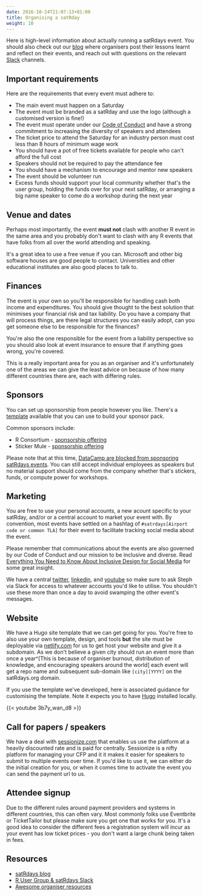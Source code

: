 ```yaml
---
date: 2016-10-24T21:07:13+01:00
title: Organising a satRday
weight: 10
---
```


Here is high-level information about actually running a satRdays event. You should also check out our [blog](https://satrdays.org/blog/) where organisers post their lessons learnt and reflect on their events, and reach out with questions on the relevant [Slack](https://join.slack.com/t/rusergroups/shared_invite/enQtMjEyNDA3MzcyMjczLTE3NWEzNjQ3MjZiMWM0OGE2ZWFiZDliNTY4NTJjYWY1NGNjMmNlNDUzNzkzOTZmMDBjYjRiZjFhNjk4MDY0ZGY) channels.

## Important requirements
Here are the requirements that every event must adhere to:

- The main event must happen on a Saturday
- The event must be branded as a satRday and use the logo (although a customised version is fine!)
- The event must operate under our [Code of Conduct](../diversity) and have a strong commitment to increasing the diversity of speakers and attendees
- The ticket price to attend the Saturday for an industry person must cost less than 8 hours of minimum wage work
- You should have a pot of free tickets available for people who can't afford the full cost
- Speakers should not be required to pay the attendance fee
- You should have a mechanism to encourage and mentor new speakers
- The event should be volunteer run
- Excess funds should support your local community whether that's the user group, holding the funds over for your next satRday, or arranging a big name speaker to come do a workshop during the next year

## Venue and dates
Perhaps most importantly, the event **must not** clash with another R event in the same area and you probably don't want to clash with any R events that have folks from all over the world attending and speaking.

It's a great idea to use a free venue if you can. Microsoft and other big software houses are good people to contact. Universities and other educational institutes are also good places to talk to.

## Finances
The event is your own so you'll be responsible for handling cash both income and expenditures. You should give thought to the best solution that minimises your financial risk and tax liability. Do you have a company that will process things, are there legal structures you can easily adopt, can you get someone else to be responsible for the finances? 

You're also the one responsible for the event from a liability perspective so you should also look at event insurance to ensure that if anything goes wrong, you're covered. 

This is a really important area for you as an organiser and it's unfortunately one of the areas we can give the least advice on because of how many different countries there are, each with differing rules.

## Sponsors
You can set up sponsorship from people however you like. There's a [template](https://github.com/satRdays/sponsoring) available that you can use to build your sponsor pack.

Common sponsors include:

- R Consortium - [sponsorship offering](https://www.r-consortium.org/projects/r-user-group-support-program)
- Sticker Mule - [sponsorship offering](https://www.stickermule.com/support/will-you-sponsor-my-organization)

Please note that at this time, [DataCamp are blocked from sponsoring satRdays events](https://satrdays.org/blog/2019/04/14/datacamp-sponsorship/). You can still accept individual employees as speakers but no material support should come from the company whether that's stickers, funds, or compute power for workshops.

## Marketing
You are free to use your personal accounts, a new acount specific to your satRday, and/or or a central account to market your event with. By convention, most events have settled on a hashtag of `#satrdays[Airport code or common TLA]` for their event to facilitate tracking social media about the event.

Please remember that communications about the events are also governed by our Code of Conduct and our mission to be inclusive and diverse. Read [Everything You Need to Know About Inclusive Design for Social Media](https://blog.hootsuite.com/inclusive-design-social-media/) for some great insight.

We have a central [twitter](https://twitter.com/satRdays_org), [linkedin](https://www.linkedin.com/company/satRdays), and [youtube](https://www.youtube.com/c/satRdays) so make sure to ask Steph via Slack for access to whatever accounts you'd like to utilise. You shouldn't use these more than once a day to avoid swamping the other event's messages.

## Website
We have a Hugo site template that we can get going for you. You're free to also use your own template, design, and tools **but** the site must be deployable via [netlify.com](//netlify.com) for us to get host your website and give it a subdomain. As we don't believe a given city should run an event more than once a year^[This is because of organiser burnout, distribution of knowledge, and encouraging speakers around the world] each event will get a repo name and subsequent sub-domain like `[city][YYYY]` on the satRdays.org domain. 

If you use the template we've developed, here is associated guidance for customising the template. Note it expects you to have [Hugo](https://gohugo.io/) installed locally.

{{< youtube 3b7y_wan_d8 >}}


## Call for papers / speakers
We have a deal with [sessionize.com](//sessionize.com) that enables us use the platform at a heavily discounted rate and is paid for centrally. Sessionize is a nifty platform for managing your CFP and it it makes it easier for speakers to submit to multiple events over time.  If you'd like to use it, we can either do the initial creation for you, or when it comes time to activate the event you can send the payment url to us.

## Attendee signup
Due to the different rules around payment providers and systems in different countries, this can often vary. Most commonly folks use Eventbrite or TicketTailor but please make sure you get one that works for you. It's a good idea to consider the different fees a registration system will incur as your event has low ticket prices - you don't want a large chunk being taken in fees.

<!--
## On the day
## After the event
-->

## Resources

- [satRdays blog](https://satrdays.org/blog/)
- [R User Group & satRdays Slack](https://join.slack.com/t/rusergroups/shared_invite/enQtMjEyNDA3MzcyMjczLTE3NWEzNjQ3MjZiMWM0OGE2ZWFiZDliNTY4NTJjYWY1NGNjMmNlNDUzNzkzOTZmMDBjYjRiZjFhNjk4MDY0ZGY)
- [Awesome organiser resources](https://github.com/stephlocke/awesome-organiser-resources)
